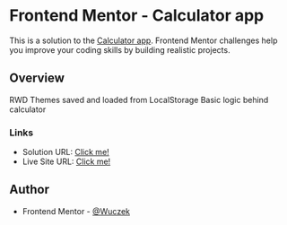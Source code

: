# Frontend Mentor - Calculator app

This is a solution to the [Calculator app](https://www.frontendmentor.io/challenges/calculator-app-9lteq5N29). Frontend Mentor challenges help you improve your coding skills by building realistic projects. 

## Overview

RWD
Themes saved and loaded from LocalStorage
Basic logic behind calculator

### Links

- Solution URL: [Click me!](https://www.frontendmentor.io/solutions/calculatorapp-htmlcssjs-built-with-vite-COfuAbuQML)
- Live Site URL: [Click me!](https://unique-daffodil-062161.netlify.app/)

## Author

- Frontend Mentor - [@Wuczek](https://www.frontendmentor.io/profile/Wuczek)
